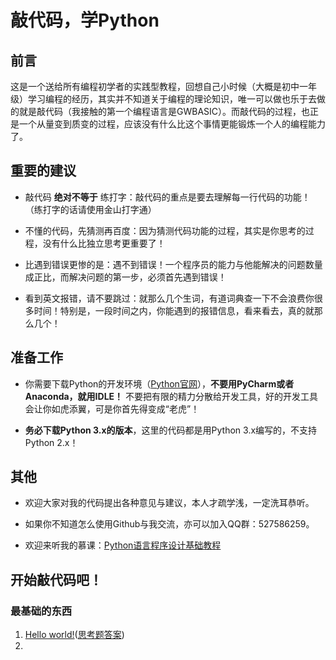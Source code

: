 # 敲代码，学Python

## 前言

这是一个送给所有编程初学者的实践型教程，回想自己小时候（大概是初中一年级）学习编程的经历，其实并不知道关于编程的理论知识，唯一可以做也乐于去做的就是敲代码（我接触的第一个编程语言是GWBASIC）。而敲代码的过程，也正是一个从量变到质变的过程，应该没有什么比这个事情更能锻炼一个人的编程能力了。

## 重要的建议

- 敲代码 **绝对不等于** 练打字：敲代码的重点是要去理解每一行代码的功能！（练打字的话请使用金山打字通）

- 不懂的代码，先猜测再百度：因为猜测代码功能的过程，其实是你思考的过程，没有什么比独立思考更重要了！

- 比遇到错误更惨的是：遇不到错误！一个程序员的能力与他能解决的问题数量成正比，而解决问题的第一步，必须首先遇到错误！

- 看到英文报错，请不要跳过：就那么几个生词，有道词典查一下不会浪费你很多时间！特别是，一段时间之内，你能遇到的报错信息，看来看去，真的就那么几个！

## 准备工作

- 你需要下载Python的开发环境（[Python官网](http://www.python.org)），**不要用PyCharm或者Anaconda，就用IDLE！** 不要把有限的精力分散给开发工具，好的开发工具会让你如虎添翼，可是你首先得变成“老虎”！

- **务必下载Python 3.x的版本**，这里的代码都是用Python 3.x编写的，不支持Python 2.x！

## 其他

- 欢迎大家对我的代码提出各种意见与建议，本人才疏学浅，一定洗耳恭听。

- 如果你不知道怎么使用Github与我交流，亦可以加入QQ群：527586259。

- 欢迎来听我的慕课：[Python语言程序设计基础教程](https://www.icourse163.org/learn/NJUPT-1003215002)

## 开始敲代码吧！

### 最基础的东西
1. [Hello world!](Code/Basic/Basic01.py)([思考题答案](Code/Basic/Basic01_a.py))
2. 